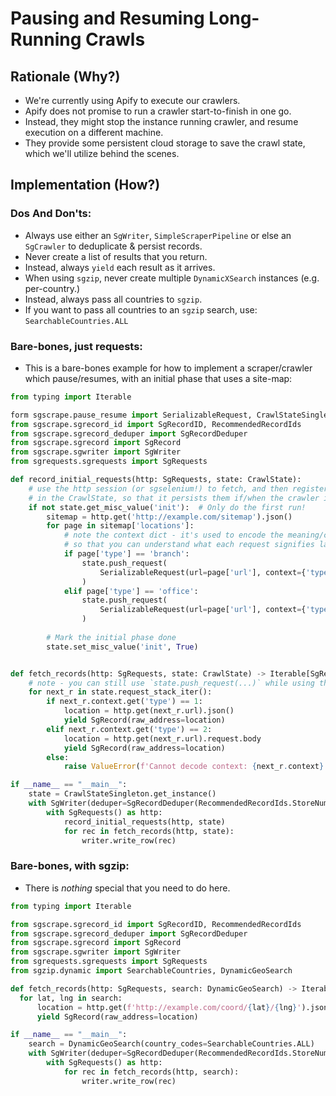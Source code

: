 # Pausing and Resuming Long-Running Crawls

## Rationale (Why?)

- We're currently using Apify to execute our crawlers.
- Apify does not promise to run a crawler start-to-finish in one go.
- Instead, they might stop the instance running crawler, and resume execution on a different machine.
- They provide some persistent cloud storage to save the crawl state, which we'll utilize behind the scenes.

## Implementation (How?)

### Dos And Don'ts:
- Always use either an `SgWriter`, `SimpleScraperPipeline` or else an `SgCrawler` to deduplicate & persist records.
- Never create a list of results that you return.
- Instead, always `yield` each result as it arrives.
- When using `sgzip`, never create multiple `DynamicXSearch` instances (e.g. per-country.)
- Instead, always pass all countries to `sgzip`.
- If you want to pass all countries to an `sgzip` search, use: `SearchableCountries.ALL`

### Bare-bones, just requests:
- This is a bare-bones example for how to implement a scraper/crawler which pause/resumes, with an initial phase that
  uses a site-map:

```python
from typing import Iterable

form sgscrape.pause_resume import SerializableRequest, CrawlStateSingleton
from sgscrape.sgrecord_id import SgRecordID, RecommendedRecordIds
from sgscrape.sgrecord_deduper import SgRecordDeduper
from sgscrape.sgrecord import SgRecord
from sgscrape.sgwriter import SgWriter
from sgrequests.sgrequests import SgRequests

def record_initial_requests(http: SgRequests, state: CrawlState):
    # use the http session (or sgselenium!) to fetch, and then register all (or most) requests
    # in the CrawlState, so that it persists them if/when the crawler is restarted on another machine.
    if not state.get_misc_value('init'):  # Only do the first run!
        sitemap = http.get('http://example.com/sitemap').json()
        for page in sitemap['locations']:
            # note the context dict - it's used to encode the meaning/context of each request,
            # so that you can understand what each request signifies later.
            if page['type'] == 'branch':
                state.push_request(
                    SerializableRequest(url=page['url'], context={'type': 1})
                )
            elif page['type'] == 'office':
                state.push_request(
                    SerializableRequest(url=page['url'], context={'type': 2})
                )
        
        # Mark the initial phase done
        state.set_misc_value('init', True)


def fetch_records(http: SgRequests, state: CrawlState) -> Iterable[SgRecord]:
    # note - you can still use `state.push_request(...)` while using this iterator!
    for next_r in state.request_stack_iter():
        if next_r.context.get('type') == 1:
            location = http.get(next_r.url).json()
            yield SgRecord(raw_address=location)
        elif next_r.context.get('type') == 2:
            location = http.get(next_r.url).request.body
            yield SgRecord(raw_address=location)
        else:
            raise ValueError(f'Cannot decode context: {next_r.context}')

if __name__ == "__main__":
    state = CrawlStateSingleton.get_instance()
    with SgWriter(deduper=SgRecordDeduper(RecommendedRecordIds.StoreNumberId)) as writer:
        with SgRequests() as http:
            record_initial_requests(http, state)
            for rec in fetch_records(http, state):
                writer.write_row(rec)
```

### Bare-bones, with sgzip:
- There is _nothing_ special that you need to do here.

```python
from typing import Iterable

from sgscrape.sgrecord_id import SgRecordID, RecommendedRecordIds
from sgscrape.sgrecord_deduper import SgRecordDeduper
from sgscrape.sgrecord import SgRecord
from sgscrape.sgwriter import SgWriter
from sgrequests.sgrequests import SgRequests
from sgzip.dynamic import SearchableCountries, DynamicGeoSearch

def fetch_records(http: SgRequests, search: DynamicGeoSearch) -> Iterable[SgRecord]:
  for lat, lng in search:
      location = http.get(f'http://example.com/coord/{lat}/{lng}').json()
      yield SgRecord(raw_address=location)

if __name__ == "__main__":
    search = DynamicGeoSearch(country_codes=SearchableCountries.ALL)
    with SgWriter(deduper=SgRecordDeduper(RecommendedRecordIds.StoreNumberId)) as writer:
        with SgRequests() as http:
            for rec in fetch_records(http, search):
                writer.write_row(rec)
```
